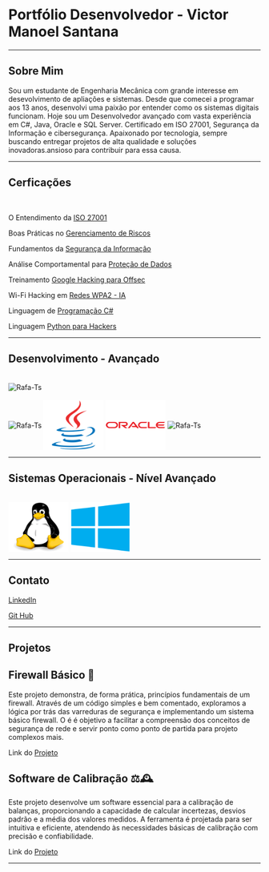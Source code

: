 # Portfólio Desenvolvedor - Victor Manoel Santana 

---
    
## Sobre Mim
  Sou um estudante de Engenharia Mecânica com grande interesse em desevolvimento de apliações e sistemas. Desde que comecei a programar aos 13 anos, desenvolvi uma paixão por entender como os sistemas digitais funcionam. Hoje sou um Desenvolvedor avançado com vasta experiência em C#, Java, Oracle e SQL Server. Certificado em ISO 27001, Segurança da Informação e cibersegurança. Apaixonado por tecnologia, sempre buscando entregar projetos de alta qualidade e soluções inovadoras.ansioso para contribuir para essa causa.

---

## Cerficações 
<div style="display: inline_block"><br>
<p> O Entendimento da <a href="https://play.sabergestao.com.br/verify/9c7bcda19e9c528099b473d89d667b6630508302" target="_blank" title="ISO 27001">ISO 27001</a></p>
<p> Boas Práticas no <a href="https://ufc.forlogic.net/verify/Y2VydGlmaWNhdGVfMTIzXzE4NA==" target="_blank" title="Gerenciamento de Riscos">Gerenciamento de Riscos</a></p>
<p> Fundamentos da <a href="https://www.udemy.com/certificate/UC-c440c625-0483-4624-9850-743b36a06020/" target="_blank" title="Segurança da Informação">Segurança da Informação</a></p> 
<p> Análise Comportamental para <a href="https://www.linkedin.com/posts/victor-santana-a823612a6_cybersecurity-comportamental-webinar-activity-7252710600814776320-vtF-?utm_source=share&utm_medium=member_desktop" target="_blank" title="Segurança da Informação">Proteção de Dados</a></p> 
<p> Treinamento <a href="https://xpsec.academy/certificate/2fc5b7ee02" target="_blank" title="Segurança da Informação">Google Hacking para Offsec</a></p> 
<p> Wi-Fi Hacking em <a href="https://xpsec.academy/certificate/93b8937930">Redes WPA2 - IA</a></p> 
<p> Linguagem de <a href="https://www.udemy.com/certificate/UC-c8eda66b-e42a-4cd8-8d2e-392a0b00fdde/">Programação C#</a></p> 
<p> Linguagem <a href="https://www.udemy.com/certificate/UC-bdb6919c-e432-40fd-8de3-63d6da80157f/" target="_blank" title="Segurança da Informação">Python para Hackers</a></p> 

---

## Desenvolvimento - Avançado
<div style="display: inline_block"><br>
  <img align="center" alt="Rafa-Ts" height="100" width="120" src="https://cdn.jsdelivr.net/gh/devicons/devicon/icons/csharp/csharp-original.svg">
<div style="display: inline_block"><br>
  <img align="center" alt="Rafa-Ts" height="100" width="120" src="https://cdn.jsdelivr.net/gh/devicons/devicon/icons/csharp/csharp-original.svg">
    <img align="center" alt="Rafa-Ts" height="100" width="120" src="https://github.com/devicons/devicon/blob/v2.16.0/icons/java/java-original.svg">
    <img align="center" alt="Rafa-Ts" height="100" width="120" src="https://github.com/devicons/devicon/blob/v2.16.0/icons/oracle/oracle-original.svg">
  <img align="center" alt="Rafa-Ts" height="100" width="120" src="https://cdn.jsdelivr.net/gh/devicons/devicon/icons/microsoftsqlserver/microsoftsqlserver-plain-wordmark.svg">

---

## Sistemas Operacionais - Nível Avançado
<div style="display: inline_block"><br>
    <img align="center" alt="Rafa-Ts" height="100" width="120" src="https://github.com/devicons/devicon/blob/v2.16.0/icons/linux/linux-original.svg">
    <img align="center" alt="Rafa-Ts" height="100" width="120" src="https://github.com/devicons/devicon/blob/v2.16.0/icons/windows8/windows8-original.svg">
</div>

---

## Contato
<p><a href="https://www.linkedin.com/in/victor-santana-a823612a6?utm_source=share&utm_campaign=share_via&utm_content=profile&utm_medium=android_app" target="_blank" title="LinkedIn">LinkedIn</a></p> 
<p><a href="https://github.com/Victor-Santana-2" target="_blank" title="Git Hub">Git Hub</a></p> 

---

## Projetos 

## Firewall Básico 🧱
Este projeto demonstra, de forma prática, princípios fundamentais de um firewall. Através de um código simples e bem comentado, exploramos a lógica por trás das varreduras de segurança e implementando um sistema básico firewall. O é é objetivo a facilitar a compreensão dos conceitos de segurança de rede e servir ponto como ponto de partida para projeto complexos mais.

<p>Link do <a href="https://github.com/Victor-Santana-2/Firewall-Basic" target="_blank" title="Firewall">Projeto</a></p> 

## Software de Calibração ⚖️🕰️
Este projeto desenvolve um software essencial para a calibração de balanças, proporcionando a capacidade de calcular incertezas, desvios padrão e a média dos valores medidos. A ferramenta é projetada para ser intuitiva e eficiente, atendendo às necessidades básicas de calibração com precisão e confiabilidade.

<p>Link do <a href="https://github.com/Victor-Santana-2/Software-Calibracao" target="_blank" title="Softwaredecalibracao">Projeto</a></p> 


---

